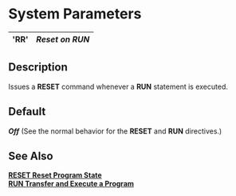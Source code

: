 # System Parameters

**'RR'** |  **_Reset on RUN_**  
---|---  
  
##  Description

Issues a **RESET** command whenever a **RUN** statement is executed.

##  Default

**_Off_** (See the normal behavior for the **RESET** and **RUN** directives.)

## See Also

**[RESET Reset Program State](../directives/reset.md)**  
**[RUN Transfer and Execute a Program](../directives/run.md)**
